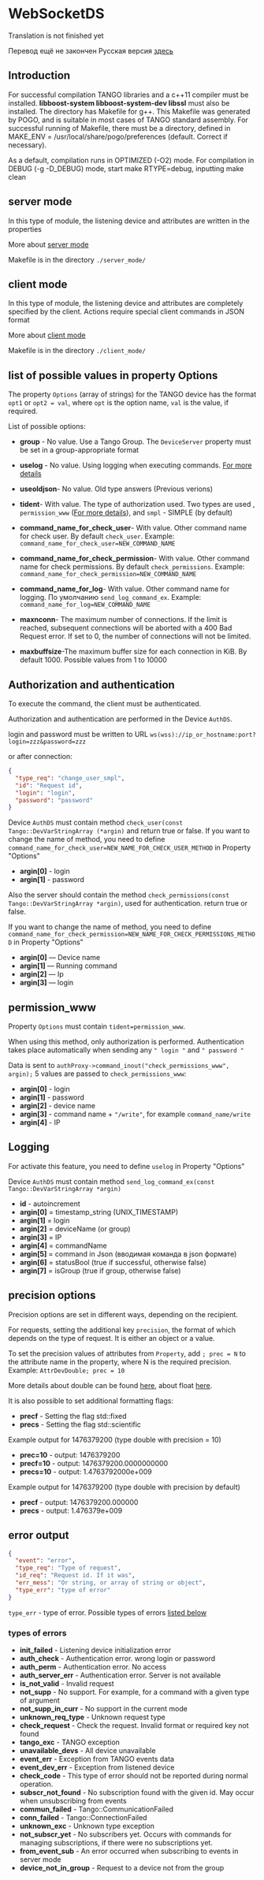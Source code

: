 # WebSocketDS

Translation is not finished yet

Перевод ещё не закончен Русская версия [здесь](./README_RUS.md)

## Introduction

For successful compilation TANGO libraries and a c++11 compiler must be installed. **libboost-system libboost-system-dev libssl** must also be installed.
The directory has Makefile for g++. This Makefile was generated by POGO, and is suitable in most cases of TANGO standard assembly. For successful running of Makefile, there must be a directory, defined in MAKE_ENV = /usr/local/share/pogo/preferences (default. Correct if necessary).

As a default, compilation runs in OPTIMIZED (-O2) mode. For compilation in DEBUG (-g -D_DEBUG) mode, start make RTYPE=debug, inputting make clean

## server mode

In this type of module, the listening device and attributes are written in the properties

More about [server mode](./server_mode/README.md)

Makefile is in the directory `./server_mode/`

## client mode

In this type of module, the listening device and attributes are completely specified by the client. Actions require special client commands in JSON format

More about [client mode](./client_mode/README.md)

Makefile is in the directory `./client_mode/`

## list of possible values in property Options

The property `Options` (array of strings) for the TANGO device has the format `opt1` or `opt2 = val`, where `opt` is the option name, `val` is the value, if required.

List of possible options:

- **group** - No value. Use a Tango Group. The `DeviceServer` property must be set in a group-appropriate format

- **uselog** - No value. Using logging when executing commands. [For more details](#logging)

- **useoldjson**- No value. Old type answers (Previous verions)

- **tident**- With value. The type of authorization used. Two types are used , `permission_www` ([For more details](#permission_www)), and `smpl` - SIMPLE (by default)

- **command_name_for_check_user**- With value. Other command name for check user. By default `check_user`. Example: `command_name_for_check_user=NEW_COMMAND_NAME`

- **command_name_for_check_permission**- With value. Other command name for check permissions. By default `check_permissions`. Example: `command_name_for_check_permission=NEW_COMMAND_NAME`

- **command_name_for_log**- With value. Other command name for logging. По умолчанию `send_log_command_ex`. Example: `command_name_for_log=NEW_COMMAND_NAME`

- **maxnconn**- The maximum number of connections. If the limit is reached, subsequent connections will be aborted with a 400 Bad Request error. If set to 0, the number of connections will not be limited.

- **maxbuffsize**-The maximum buffer size for each connection in KiB. By default 1000. Possible values from 1 to 10000

## Authorization and authentication

To execute the command, the client must be authenticated.

Authorization and authentication are performed in the Device `AuthDS`.

login and password must be written to URL `ws(wss)://ip_or_hostname:port?login=zzz&password=zzz`

or after connection:

```json
{
  "type_req": "change_user_smpl",
  "id": "Request id",
  "login": "login",
  "password": "password"
}
```

Device `AuthDS` must contain method `check_user(const Tango::DevVarStringArray (*argin)` and return true or false.
If you want to change the name of method, you need to define `command_name_for_check_user=NEW_NAME_FOR_CHECK_USER_METHOD` in Property "Options"

- **argin[0]** - login
- **argin[1]** - password

Also the server should contain the method `check_permissions(const Tango::DevVarStringArray *argin)`, used for authentication. return true or false.

If you want to change the name of method, you need to define `command_name_for_check_permission=NEW_NAME_FOR_CHECK_PERMISSIONS_METHOD` in Property "Options"

- **argin[0]** — Device name
- **argin[1]** — Running command
- **argin[2]** — Ip
- **argin[3]** — login

## permission_www

Property `Options` must contain `tident=permission_www`.

When using this method, only authorization is performed. Authentication takes place automatically when sending any `" login "` and `" password "`

Data is sent to `authProxy->command_inout("check_permissions_www", argin);`
5 values are passed to `check_permissions_www`:

- **argin[0]** - login
- **argin[1]** - password
- **argin[2]** - device name 
- **argin[3]** - command name + `"/write"`, for example `command_name/write`
- **argin[4]** - IP

## Logging

For activate this feature, you need to define `uselog` in Property "Options"

Device `AuthDS` must contain method `send_log_command_ex(const Tango::DevVarStringArray *argin)`

- **id** - autoincrement
- **argin[0]** = timestamp_string (UNIX_TIMESTAMP)
- **argin[1]** = login
- **argin[2]** = deviceName (or group)
- **argin[3]** = IP
- **argin[4]** = commandName
- **argin[5]** = command in Json (вводимая команда в json формате)
- **argin[6]** = statusBool (true if successful, otherwise false)
- **argin[7]** = isGroup (true if group, otherwise false)

## precision options

Precision options are set in different ways, depending on the recipient.

For requests, setting the additional key `precision`, the format of which depends on the type of request. It is either an object or a value.

To set the precision values of attributes from `Property`, add `; prec = N` to the attribute name in the property, where N is the required precision. Example: `AttrDevDouble; prec = 10`

More details about double can be found [here](https://en.wikipedia.org/wiki/Double-precision_floating-point_format), about float [here](https://en.wikipedia.org/wiki/Floating-point_arithmetic).

It is also possible to set additional formatting flags:

- **precf** - Setting the flag std::fixed
- **precs** - Setting the flag std::scientific

Example output for 1476379200 (type double with precision = 10)

- **prec=10** - output: 1476379200
- **precf=10** - output: 1476379200.0000000000
- **precs=10** - output: 1.4763792000e+009

Example output for 1476379200 (type double with precision by default)

- **precf** - output: 1476379200.000000
- **precs** - output: 1.476379e+009

## error output

```json
{
  "event": "error",
  "type_req": "Type of request",
  "id_req": "Request id. If it was",
  "err_mess": "Or string, or array of string or object",
  "type_err": "type of error"
}
```

`type_err` - type of error. Possible types of errors [listed below](#types-of-errors)

### types of errors

- **init_failed** - Listening device initialization error
- **auth_check** - Authentication error. wrong login or password
- **auth_perm** - Authentication error. No access
- **auth_server_err** - Authentication error. Server is not available
- **is_not_valid** - Invalid request
- **not_supp** - No support. For example, for a command with a given type of argument
- **not_supp_in_curr** - No support in the current mode
- **unknown_req_type** - Unknown request type
- **check_request** - Check the request. Invalid format or required key not found
- **tango_exc** - TANGO exception
- **unavailable_devs** - All device unavailable
- **event_err** - Exception from TANGO events data
- **event_dev_err** - Exception from listened device
- **check_code** - This type of error should not be reported during normal operation.
- **subscr_not_found** - No subscription found with the given id. May occur when unsubscribing from events
- **commun_failed** - Tango::CommunicationFailed
- **conn_failed** - Tango::ConnectionFailed
- **unknown_exc** - Unknown type exception
- **not_subscr_yet** - No subscribers yet. Occurs with commands for managing subscriptions, if there were no subscriptions yet.
- **from_event_sub** - An error occurred when subscribing to events in server mode
- **device_not_in_group** - Request to a device not from the group
